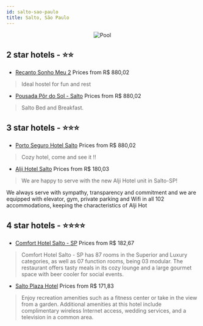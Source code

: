 ```yaml
---
id: salto-sao-paulo
title: Salto, São Paulo
---
```


<center><img src="https://static.hotelurbano.com/reservas/prod0/5/5454/55881f97d85a0_14.jpg" alt="Pool" /></center>


##  2 star hotels - ⭐️⭐️

-    [Recanto Sonho Meu 2](https://us.hurb.com/hotels/salto/pousada-recanto-sonho-meu-5454?cmp=18055) Prices from R$ 880,02
   > Ideal hostel for fun and rest
-    [Pousada Pôr do Sol - Salto](https://us.hurb.com/hotels/salto/pousada-por-do-sol-salto-3025?cmp=18055) Prices from R$ 880,02
   > Salto Bed and Breakfast.

##  3 star hotels - ⭐️⭐️⭐️

-    [Porto Seguro Hotel Salto](https://us.hurb.com/hotels/salto/porto-seguro-hotel-salto-3443?cmp=18055) Prices from R$ 880,02
   > Cozy hotel, come and see it !!
-    [Alji Hotel Salto](https://us.hurb.com/hotels/salto/alji-hotel-salto-OMN-7681?cmp=18055) Prices from R$ 180,03
   > We are happy to serve with the new Alji Hotel unit in Salto-SP!We always serve with sympathy, transparency and commitment and we are equipped with elevator, gym, private parking and Wifi in all 102 accommodations, keeping the characteristics of Alji Hot

##  4 star hotels - ⭐️⭐️⭐️⭐️

-    [Comfort Hotel Salto - SP](https://us.hurb.com/hotels/salto/comfort-hotel-salto-sp-OMN-10260?cmp=18055) Prices from R$ 182,67
   > Comfort Hotel Salto - SP has 87 rooms in the Superior and Luxury categories, as well as 07 function rooms, being 03 modular. The restaurant offers tasty meals in its cozy lounge and a large gourmet space with beer cooler for social events.
-    [Salto Plaza Hotel](https://us.hurb.com/hotels/salto/salto-plaza-hotel-JNP-JP641624?cmp=18055) Prices from R$ 171,83
   > Enjoy recreation amenities such as a fitness center or take in the view from a garden. Additional amenities at this hotel include complimentary wireless Internet access, wedding services, and a television in a common area.
